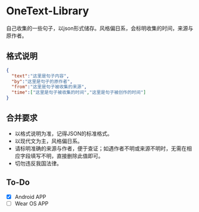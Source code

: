 # OneText-Library
自己收集的一些句子，以json形式储存。风格偏日系，会标明收集的时间，来源与原作者。

## 格式说明
```json
{
  "text":"这里是句子内容",
  "by":"这里是句子的原作者",
  "from":"这里是句子被收集的来源",
  "time":["这里是句子被收集的时间","这里是句子被创作的时间"]
}
```
## 合并要求
- 以格式说明为准，记得JSON的标准格式。
- 以现代文为主，风格偏日系。
- 请标明准确的来源与作者，便于查证；如遇作者不明或来源不明时，无需在相应字段填写不明，直接删除此值即可。
- 切勿违反我国法律。

## To-Do
- [x] Android APP
- [ ] Wear OS APP
